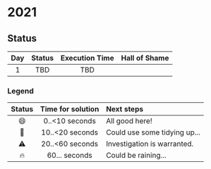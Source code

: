 # 2021
## Status

| Day | Status | Execution Time | Hall of Shame |
| :---: | :---: | :---: | :--- |
| 1 | TBD | TBD |

### Legend

| Status | Time for solution | Next steps |
| :---: | :---: | :--- |
| :smile: | 0..<10 seconds | All good here! |
| :eyes: | 10..<20 seconds | Could use some tidying up... |
| :warning: | 20..<60 seconds | Investigation is warranted. |
| :fire: | 60... seconds | Could be raining... |
